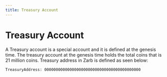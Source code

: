 ```yaml
---
title: Treasury Account
---
```


# Treasury Account

A Treasury account is a special account and it is defined at the genesis time. The treasury account at
the genesis time holds the total coins that is 21 million coins. Treasury address in Zarb is defined as seen
below:

```
TreasuryAddress: 000000000000000000000000000000000000000000
```
